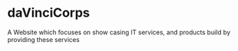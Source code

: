 # daVinciCorps

A Website which focuses on show casing IT services, and products build by providing these services
